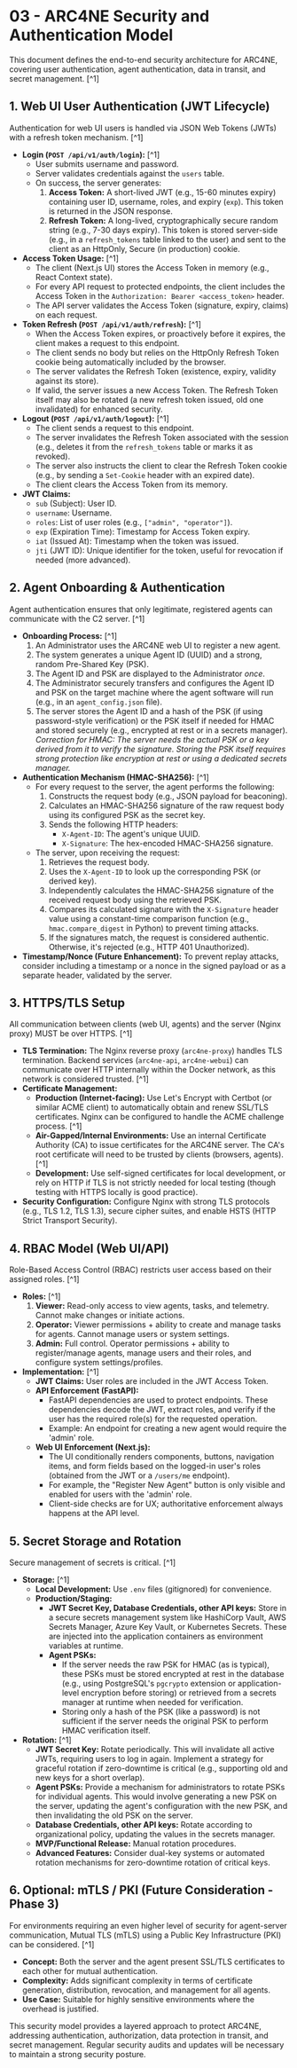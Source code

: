 # 03 - ARC4NE Security and Authentication Model

This document defines the end-to-end security architecture for ARC4NE, covering user authentication, agent authentication, data in transit, and secret management. [^1]

## 1. Web UI User Authentication (JWT Lifecycle)

Authentication for web UI users is handled via JSON Web Tokens (JWTs) with a refresh token mechanism. [^1]

*   **Login (`POST /api/v1/auth/login`):** [^1]
    *   User submits username and password.
    *   Server validates credentials against the `users` table.
    *   On success, the server generates:
        1.  **Access Token:** A short-lived JWT (e.g., 15-60 minutes expiry) containing user ID, username, roles, and expiry (`exp`). This token is returned in the JSON response.
        2.  **Refresh Token:** A long-lived, cryptographically secure random string (e.g., 7-30 days expiry). This token is stored server-side (e.g., in a `refresh_tokens` table linked to the user) and sent to the client as an HttpOnly, Secure (in production) cookie.
*   **Access Token Usage:** [^1]
    *   The client (Next.js UI) stores the Access Token in memory (e.g., React Context state).
    *   For every API request to protected endpoints, the client includes the Access Token in the `Authorization: Bearer <access_token>` header.
    *   The API server validates the Access Token (signature, expiry, claims) on each request.
*   **Token Refresh (`POST /api/v1/auth/refresh`):** [^1]
    *   When the Access Token expires, or proactively before it expires, the client makes a request to this endpoint.
    *   The client sends no body but relies on the HttpOnly Refresh Token cookie being automatically included by the browser.
    *   The server validates the Refresh Token (existence, expiry, validity against its store).
    *   If valid, the server issues a new Access Token. The Refresh Token itself may also be rotated (a new refresh token issued, old one invalidated) for enhanced security.
*   **Logout (`POST /api/v1/auth/logout`):** [^1]
    *   The client sends a request to this endpoint.
    *   The server invalidates the Refresh Token associated with the session (e.g., deletes it from the `refresh_tokens` table or marks it as revoked).
    *   The server also instructs the client to clear the Refresh Token cookie (e.g., by sending a `Set-Cookie` header with an expired date).
    *   The client clears the Access Token from its memory.
*   **JWT Claims:**
    *   `sub` (Subject): User ID.
    *   `username`: Username.
    *   `roles`: List of user roles (e.g., `["admin", "operator"]`).
    *   `exp` (Expiration Time): Timestamp for Access Token expiry.
    *   `iat` (Issued At): Timestamp when the token was issued.
    *   `jti` (JWT ID): Unique identifier for the token, useful for revocation if needed (more advanced).

## 2. Agent Onboarding & Authentication

Agent authentication ensures that only legitimate, registered agents can communicate with the C2 server. [^1]

*   **Onboarding Process:** [^1]
    1.  An Administrator uses the ARC4NE web UI to register a new agent.
    2.  The system generates a unique Agent ID (UUID) and a strong, random Pre-Shared Key (PSK).
    3.  The Agent ID and PSK are displayed to the Administrator *once*.
    4.  The Administrator securely transfers and configures the Agent ID and PSK on the target machine where the agent software will run (e.g., in an `agent_config.json` file).
    5.  The server stores the Agent ID and a hash of the PSK (if using password-style verification) or the PSK itself if needed for HMAC and stored securely (e.g., encrypted at rest or in a secrets manager). *Correction for HMAC: The server needs the actual PSK or a key derived from it to verify the signature. Storing the PSK itself requires strong protection like encryption at rest or using a dedicated secrets manager.*
*   **Authentication Mechanism (HMAC-SHA256):** [^1]
    *   For every request to the server, the agent performs the following:
        1.  Constructs the request body (e.g., JSON payload for beaconing).
        2.  Calculates an HMAC-SHA256 signature of the raw request body using its configured PSK as the secret key.
        3.  Sends the following HTTP headers:
            *   `X-Agent-ID`: The agent's unique UUID.
            *   `X-Signature`: The hex-encoded HMAC-SHA256 signature.
    *   The server, upon receiving the request:
        1.  Retrieves the request body.
        2.  Uses the `X-Agent-ID` to look up the corresponding PSK (or derived key).
        3.  Independently calculates the HMAC-SHA256 signature of the received request body using the retrieved PSK.
        4.  Compares its calculated signature with the `X-Signature` header value using a constant-time comparison function (e.g., `hmac.compare_digest` in Python) to prevent timing attacks.
        5.  If the signatures match, the request is considered authentic. Otherwise, it's rejected (e.g., HTTP 401 Unauthorized).
*   **Timestamp/Nonce (Future Enhancement):** To prevent replay attacks, consider including a timestamp or a nonce in the signed payload or as a separate header, validated by the server.

## 3. HTTPS/TLS Setup

All communication between clients (web UI, agents) and the server (Nginx proxy) MUST be over HTTPS. [^1]

*   **TLS Termination:** The Nginx reverse proxy (`arc4ne-proxy`) handles TLS termination. Backend services (`arc4ne-api`, `arc4ne-webui`) can communicate over HTTP internally within the Docker network, as this network is considered trusted. [^1]
*   **Certificate Management:**
    *   **Production (Internet-facing):** Use Let's Encrypt with Certbot (or similar ACME client) to automatically obtain and renew SSL/TLS certificates. Nginx can be configured to handle the ACME challenge process. [^1]
    *   **Air-Gapped/Internal Environments:** Use an internal Certificate Authority (CA) to issue certificates for the ARC4NE server. The CA's root certificate will need to be trusted by clients (browsers, agents). [^1]
    *   **Development:** Use self-signed certificates for local development, or rely on HTTP if TLS is not strictly needed for local testing (though testing with HTTPS locally is good practice).
*   **Security Configuration:** Configure Nginx with strong TLS protocols (e.g., TLS 1.2, TLS 1.3), secure cipher suites, and enable HSTS (HTTP Strict Transport Security).

## 4. RBAC Model (Web UI/API)

Role-Based Access Control (RBAC) restricts user access based on their assigned roles. [^1]

*   **Roles:** [^1]
    1.  **Viewer:** Read-only access to view agents, tasks, and telemetry. Cannot make changes or initiate actions.
    2.  **Operator:** Viewer permissions + ability to create and manage tasks for agents. Cannot manage users or system settings.
    3.  **Admin:** Full control. Operator permissions + ability to register/manage agents, manage users and their roles, and configure system settings/profiles.
*   **Implementation:** [^1]
    *   **JWT Claims:** User roles are included in the JWT Access Token.
    *   **API Enforcement (FastAPI):**
        *   FastAPI dependencies are used to protect endpoints. These dependencies decode the JWT, extract roles, and verify if the user has the required role(s) for the requested operation.
        *   Example: An endpoint for creating a new agent would require the 'admin' role.
    *   **Web UI Enforcement (Next.js):**
        *   The UI conditionally renders components, buttons, navigation items, and form fields based on the logged-in user's roles (obtained from the JWT or a `/users/me` endpoint).
        *   For example, the "Register New Agent" button is only visible and enabled for users with the 'admin' role.
        *   Client-side checks are for UX; authoritative enforcement always happens at the API level.

## 5. Secret Storage and Rotation

Secure management of secrets is critical. [^1]

*   **Storage:** [^1]
    *   **Local Development:** Use `.env` files (gitignored) for convenience.
    *   **Production/Staging:**
        *   **JWT Secret Key, Database Credentials, other API keys:** Store in a secure secrets management system like HashiCorp Vault, AWS Secrets Manager, Azure Key Vault, or Kubernetes Secrets. These are injected into the application containers as environment variables at runtime.
        *   **Agent PSKs:**
            *   If the server needs the raw PSK for HMAC (as is typical), these PSKs must be stored encrypted at rest in the database (e.g., using PostgreSQL's `pgcrypto` extension or application-level encryption before storing) or retrieved from a secrets manager at runtime when needed for verification.
            *   Storing only a hash of the PSK (like a password) is not sufficient if the server needs the original PSK to perform HMAC verification itself.
*   **Rotation:** [^1]
    *   **JWT Secret Key:** Rotate periodically. This will invalidate all active JWTs, requiring users to log in again. Implement a strategy for graceful rotation if zero-downtime is critical (e.g., supporting old and new keys for a short overlap).
    *   **Agent PSKs:** Provide a mechanism for administrators to rotate PSKs for individual agents. This would involve generating a new PSK on the server, updating the agent's configuration with the new PSK, and then invalidating the old PSK on the server.
    *   **Database Credentials, other API keys:** Rotate according to organizational policy, updating the values in the secrets manager.
    *   **MVP/Functional Release:** Manual rotation procedures.
    *   **Advanced Features:** Consider dual-key systems or automated rotation mechanisms for zero-downtime rotation of critical keys.

## 6. Optional: mTLS / PKI (Future Consideration - Phase 3)

For environments requiring an even higher level of security for agent-server communication, Mutual TLS (mTLS) using a Public Key Infrastructure (PKI) can be considered. [^1]

*   **Concept:** Both the server and the agent present SSL/TLS certificates to each other for mutual authentication.
*   **Complexity:** Adds significant complexity in terms of certificate generation, distribution, revocation, and management for all agents.
*   **Use Case:** Suitable for highly sensitive environments where the overhead is justified.

This security model provides a layered approach to protect ARC4NE, addressing authentication, authorization, data protection in transit, and secret management. Regular security audits and updates will be necessary to maintain a strong security posture.
